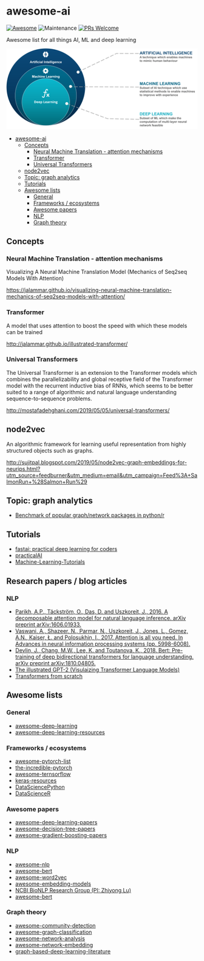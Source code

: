 # awesome-ai

[![Awesome](https://cdn.rawgit.com/sindresorhus/awesome/d7305f38d29fed78fa85652e3a63e154dd8e8829/media/badge.svg)](https://github.com/sindresorhus/awesome)
![Maintenance](https://img.shields.io/maintenance/yes/2019)
[![PRs Welcome](https://img.shields.io/badge/PRs-welcome-brightgreen.svg?style=flat-square)](http://makeapullrequest.com)

Awesome list for all things AI, ML and deep learning

![](images/AI-vs-ML-vs-Deep-Learning.png)

- [awesome-ai](#awesome-ai)
    - [Concepts](#concepts)
        - [Neural Machine Translation - attention mechanisms](#neural-machine-translation---attention-mechanisms)
        - [Transformer](#transformer)
        - [Universal Transformers](#universal-transformers)
    - [node2vec](#node2vec)
    - [Topic: graph analytics](#topic-graph-analytics)
    - [Tutorials](#tutorials)
    - [Awesome lists](#awesome-lists)
        - [General](#general)
        - [Frameworks / ecosystems](#frameworks--ecosystems)
        - [Awesome papers](#awesome-papers)
        - [NLP](#nlp)
        - [Graph theory](#graph-theory)

## Concepts

### Neural Machine Translation - attention mechanisms

Visualizing A Neural Machine Translation Model (Mechanics of Seq2seq Models With Attention)

https://jalammar.github.io/visualizing-neural-machine-translation-mechanics-of-seq2seq-models-with-attention/

### Transformer

A model that uses attention to boost the speed with which these models can be trained

http://jalammar.github.io/illustrated-transformer/

### Universal Transformers

The Universal Transformer is an extension to the Transformer models which combines the parallelizability and global receptive field of the Transformer model with the recurrent inductive bias of RNNs, which seems to be better suited to a range of algorithmic and natural language understanding sequence-to-sequence problems.

http://mostafadehghani.com/2019/05/05/universal-transformers/

## node2vec

An algorithmic framework for learning useful representation from highly structured objects such as graphs.

http://sujitpal.blogspot.com/2019/05/node2vec-graph-embeddings-for-neurips.html?utm_source=feedburner&utm_medium=email&utm_campaign=Feed%3A+SalmonRun+%28Salmon+Run%29

## Topic: graph analytics

- [Benchmark of popular graph/network packages in python/r](https://www.timlrx.com/2019/05/05/benchmark-of-popular-graph-network-packages/)

## Tutorials

- [fastai: practical deep learning for coders](https://course.fast.ai/)
- [practicalAI](https://github.com/GokuMohandas/practicalAI)
- [Machine-Learning-Tutorials](https://github.com/ujjwalkarn/Machine-Learning-Tutorials)

## Research papers / blog articles

### NLP

- [Parikh, A.P., Täckström, O., Das, D. and Uszkoreit, J., 2016. A decomposable attention model for natural language inference. arXiv preprint arXiv:1606.01933.](https://arxiv.org/abs/1606.01933)
- [Vaswani, A., Shazeer, N., Parmar, N., Uszkoreit, J., Jones, L., Gomez, A.N., Kaiser, Ł. and Polosukhin, I., 2017. Attention is all you need. In Advances in neural information processing systems (pp. 5998-6008).](https://papers.nips.cc/paper/7181-attention-is-all-you-need.pdf)
- [Devlin, J., Chang, M.W., Lee, K. and Toutanova, K., 2018. Bert: Pre-training of deep bidirectional transformers for language understanding. arXiv preprint arXiv:1810.04805.](https://arxiv.org/pdf/1810.04805.pdf)
- [The illustrated GPT-2 (Visulaizing Transformer Language Models)](https://jalammar.github.io/illustrated-gpt2/)
- [Transformers from scratch](http://www.peterbloem.nl/blog/transformers)

## Awesome lists

### General

- [awesome-deep-learning](https://github.com/ChristosChristofidis/awesome-deep-learning)
- [awesome-deep-learning-resources](https://github.com/guillaume-chevalier/Awesome-Deep-Learning-Resources)

### Frameworks / ecosystems

- [awesome-pytorch-list](https://github.com/bharathgs/Awesome-pytorch-list)
- [the-incredible-pytorch](https://github.com/ritchieng/the-incredible-pytorch)
- [awesome-ternsorflow](https://github.com/jtoy/awesome-tensorflow)
- [keras-resources](https://github.com/fchollet/keras-resources)
- [DataSciencePython](https://github.com/ujjwalkarn/DataSciencePython)
- [DataScienceR](https://github.com/ujjwalkarn/DataScienceR)

### Awesome papers

- [awesome-deep-learning-papers](https://github.com/terryum/awesome-deep-learning-papers)
- [awesome-decision-tree-papers](https://github.com/benedekrozemberczki/awesome-decision-tree-papers)
- [awesome-gradient-boosting-papers](https://github.com/benedekrozemberczki/awesome-gradient-boosting-papers)

### NLP

- [awesome-nlp](https://github.com/keon/awesome-nlp)
- [awesome-bert](https://github.com/Jiakui/awesome-bert)
- [awesome-word2vec](https://github.com/MaxwellRebo/awesome-2vec)
- [awesome-embedding-models](https://github.com/Hironsan/awesome-embedding-models)
- [NCBI BioNLP Research Group (PI: Zhiyong Lu)](https://github.com/ncbi-nlp)
- [awesome-bert](https://github.com/Jiakui/awesome-bert)

### Graph theory

- [awesome-community-detection](https://github.com/benedekrozemberczki/awesome-community-detection)
- [awesome-graph-classification](https://github.com/benedekrozemberczki/awesome-graph-classification)
- [awesome-network-analysis](https://github.com/briatte/awesome-network-analysis)
- [awesome-network-embedding](https://github.com/chihming/awesome-network-embedding)
- [graph-based-deep-learning-literature](https://github.com/naganandy/graph-based-deep-learning-literature)
